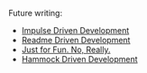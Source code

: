 Future writing:

- [Impulse Driven Development](https://blog.jim-nielsen.com/2024/consistent-nav-across-inconsistent-sites/)
- [Readme Driven Development](https://tom.preston-werner.com/2010/08/23/readme-driven-development.html)
- [Just for Fun. No, Really.](https://justforfunnoreally.dev/)
- [Hammock Driven Development](https://www.youtube.com/watch?v=f84n5oFoZBc)